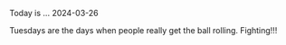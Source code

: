 Today is ...
2024-03-26

Tuesdays are the days when people really get the ball rolling. Fighting!!!
